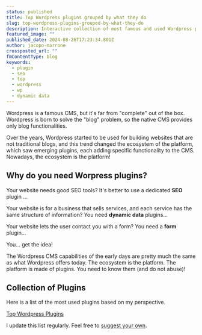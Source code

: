 ```yaml
---
status: published
title: Top Wordpress plugins grouped by what they do
slug: top-wordpress-plugins-grouped-by-what-they-do
description: Interactive collection of most famous and used Wordpress plugins. Included SEO, Dynamic Data, Marketing and Page Builder
featured_image: ""
published_date: 2024-08-26T17:23:34.801Z
author: jacopo-marrone
crossposted_url: ""
fmContentType: blog
keywords:
  - plugin
  - seo
  - top
  - wordpress
  - wp
  - dynamic data
---
```


Wordpress is a famous CMS, but it's far from "complete" out of the box.
Wordpress is born to solve the "blog" problem, so the native CMS provides only blog functionalities.

Over the years, Wordpress started to be used for building websites that are not traditional blogs, and this trend changed the ecosystem of the platform, which saw emerging plugins, each adding specific functionality to the CMS.
Nowadays, the ecosystem is the platform!

## Why do you need Worpress plugins?

Your website needs good SEO tools? It's better to use a dedicated **SEO** plugin ...

Your website is for a business that sells services, and each service has the same structure of information? You need **dynamic data** plugins...

Your website lets the user contact you with a form? You need a **form** plugin...

You... get the idea!

The Wordpress CMS capabilities of the early days are pretty much the same as what Wordpress offers today.
The ecosystem is the platform.
The platform is made of plugins.
You need to know them (and do not abuse)!

<!--
**WIP**
perspective of professional website builders.
Building a complex website with WordPress requires often augementing the platform to add functionality that are not related to traditional.
When building a WordPress site, selecting the right plugins can significantly makes a difference in the success of your project. But the stack of plugins to use will impact the workflow of who does "the build". Even if some of Wordpress Plugins can be objectively consdidered the "best" in their respective category (SEO, Dynamic Data, Marketing, Page Builder...) the decision of using one plugin and not another can be decided by subjective opinion (your preference) and also the project scope.


A professional Web Developer, Web Designer or Marketer should have a collection of plugins that will help him or her doing the building process.

Whether you are a web developer, web designer, or marketer, you are a professional on your field. which plugins to use can make all the difference. In this guide, we'll explore the top WordPress plugins, grouped by their usage scope, to help you make informed decisions for your next project.
**WIP**

## Categories of Wordpress Plugin

### SEO
Search Engine Optimization (SEO) is crucial for improving your website's visibility in search engine results. Here are the top plugins to enhance your SEO efforts.

### Dynamic Data / Custom Fields
For websites that require dynamic content, such as custom post types or complex data structures, these plugins are essential

### Mail Service / SMTP
TODO

### Scheduled Backup
TODO

### User capabilities control
TODO

### Page Builder
TODO

### Caching
TODO

### Image Compression
TODO -->


## Collection of Plugins

Here is a list of the most used plugins based on my perspective.  

<a target="_blank" href="https://elastic-cymbal-9af.notion.site/03bdc660ec38433aaf43f792f13fd9b0?v=dd2a7bfbe2f74038882f136af3ca221c&pvs=74">Top Wordpress Plugins</a>

I update this list regularly. Feel free to [suggest your own](https://jacopomarrone.com/?initial-is-visible-contact-me=true). 